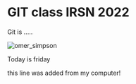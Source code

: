 # GIT class IRSN 2022

Git is  ..... 

![omer_simpson](https://media0.giphy.com/media/V0IdVIIW1y5d6/200.gif)

Today is friday

this line was added from my computer! 

